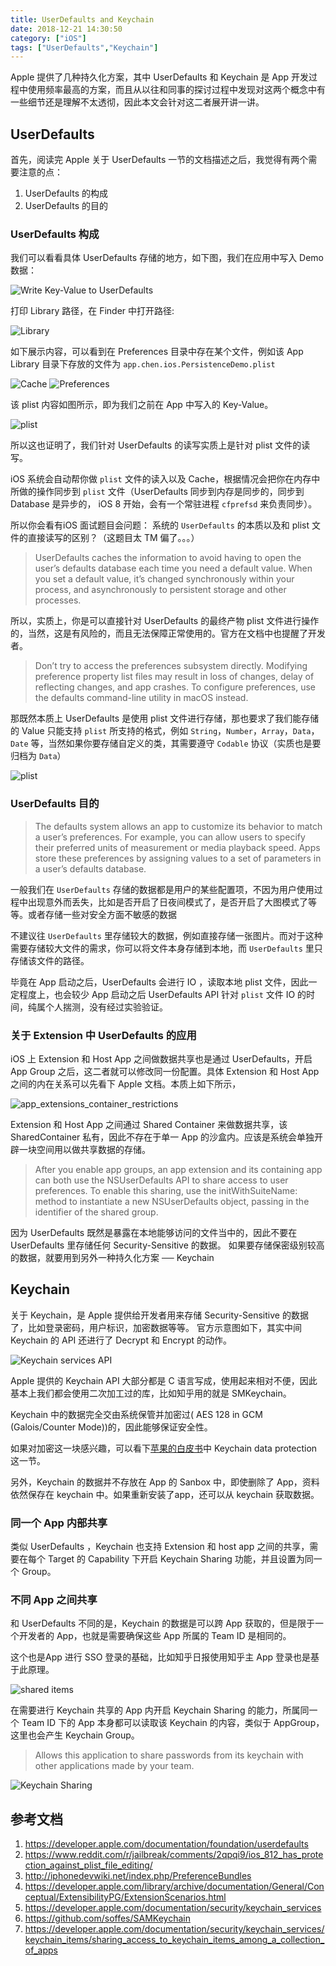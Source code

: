 ```yaml
---
title: UserDefaults and Keychain
date: 2018-12-21 14:30:50
category: ["iOS"]
tags: ["UserDefaults","Keychain"]
---
```


Apple 提供了几种持久化方案，其中 UserDefaults 和 Keychain 是 App 开发过程中使用频率最高的方案，而且从以往和同事的探讨过程中发现对这两个概念中有一些细节还是理解不太透彻，因此本文会针对这二者展开讲一讲。

## UserDefaults

首先，阅读完 Apple 关于 UserDefaults 一节的文档描述之后，我觉得有两个需要注意的点：

1. UserDefaults 的构成
2. UserDefaults 的目的


### UserDefaults 构成

我们可以看看具体 UserDefaults 存储的地方，如下图，我们在应用中写入 Demo 数据：

![Write Key-Value to UserDefaults](https://i.imgur.com/wq9onOa.png)

打印 Library 路径，在 Finder 中打开路径:

![Library](https://i.imgur.com/65ybYX6.png)

如下展示内容，可以看到在 Preferences 目录中存在某个文件，例如该 App Library 目录下存放的文件为 `app.chen.ios.PersistenceDemo.plist`

![Cache](https://i.imgur.com/ChqnDJa.png)
![Preferences](https://i.imgur.com/cPvlFdR.png)

该 plist 内容如图所示，即为我们之前在 App 中写入的 Key-Value。

![plist](https://i.imgur.com/shdXoZN.png)


所以这也证明了，我们针对 UserDefaults 的读写实质上是针对 plist 文件的读写。

iOS 系统会自动帮你做 `plist` 文件的读入以及 Cache，根据情况会把你在内存中所做的操作同步到 `plist` 文件（UserDefaults 同步到内存是同步的，同步到 Database 是异步的， iOS 8 开始，会有一个常驻进程 `cfprefsd` 来负责同步）。

所以你会看有iOS 面试题目会问题： 系统的 `UserDefaults` 的本质以及和 plist 文件的直接读写的区别？（这题目太 TM 偏了。。。）

> UserDefaults caches the information to avoid having to open the user’s defaults database each time you need a default value. When you set a default value, it’s changed synchronously within your process, and asynchronously to persistent storage and other processes.

所以，实质上，你是可以直接针对 UserDefaults 的最终产物 plist 文件进行操作的，当然，这是有风险的，而且无法保障正常使用的。官方在文档中也提醒了开发者。

> Don’t try to access the preferences subsystem directly. Modifying preference property list files may result in loss of changes, delay of reflecting changes, and app crashes. To configure preferences, use the defaults command-line utility in macOS instead.

那既然本质上 UserDefaults 是使用 plist 文件进行存储，那也要求了我们能存储的 Value 只能支持 `plist` 所支持的格式，例如 `String`，`Number`，`Array`，`Data`，`Date` 等，当然如果你要存储自定义的类，其需要遵守 `Codable` 协议（实质也是要归档为 `Data`）

![plist](https://i.imgur.com/cxWHfvS.png)

### UserDefaults 目的

> The defaults system allows an app to customize its behavior to match a user’s preferences. For example, you can allow users to specify their preferred units of measurement or media playback speed. Apps store these preferences by assigning values to a set of parameters in a user’s defaults database. 

一般我们在 `UserDefaults` 存储的数据都是用户的某些配置项，不因为用户使用过程中出现意外而丢失，比如是否开启了日夜间模式了，是否开启了大图模式了等等。或者存储一些对安全方面不敏感的数据

不建议往 `UserDefaults` 里存储较大的数据，例如直接存储一张图片。而对于这种需要存储较大文件的需求，你可以将文件本身存储到本地，而 `UserDefaults` 里只存储该文件的路径。

毕竟在 App 启动之后，UserDefaults 会进行 IO ，读取本地 plist 文件，因此一定程度上，也会较少 App 启动之后 UserDefaults API 针对 `plist` 文件 IO 的时间，纯属个人揣测，没有经过实验验证。

### 关于 Extension 中 UserDefaults 的应用


iOS 上 Extension 和 Host App 之间做数据共享也是通过 UserDefaults，开启 App Group 之后，这二者就可以修改同一份配置。具体 Extension 和 Host App 之间的内在关系可以先看下 Apple 文档。本质上如下所示，


![app_extensions_container_restrictions](https://i.imgur.com/cZFlz6o.png)


Extension 和 Host App 之间通过 Shared Container 来做数据共享，该 SharedContainer 私有，因此不存在于单一 App 的沙盒内。应该是系统会单独开辟一块空间用以做共享数据的存储。

> After you enable app groups, an app extension and its containing app can both use the NSUserDefaults API to share access to user preferences. To enable this sharing, use the initWithSuiteName: method to instantiate a new NSUserDefaults object, passing in the identifier of the shared group.

因为 UserDefaults 既然是暴露在本地能够访问的文件当中的，因此不要在 UserDefaults 里存储任何 Security-Sensitive 的数据。 如果要存储保密级别较高的数据，就要用到另外一种持久化方案 ── Keychain


## Keychain

关于 Keychain，是 Apple 提供给开发者用来存储 Security-Sensitive 的数据了，比如登录密码，用户标识，加密数据等等。 官方示意图如下，其实中间 Keychain 的 API 还进行了 Decrypt 和 Encrypt 的动作。

![Keychain services API](https://i.imgur.com/tvA4lV3.png)


Apple 提供的 Keychain API 大部分都是 C 语言写成，使用起来相对不便，因此基本上我们都会使用二次加工过的库，比如知乎用的就是 SMKeychain。

Keychain 中的数据完全交由系统保管并加密过( AES 128 in GCM (Galois/Counter Mode))的，因此能够保证安全性。

如果对加密这一块感兴趣，可以看下[苹果的白皮书](https://www.apple.com/business/site/docs/iOS_Security_Guide.pdf)中 Keychain data protection 这一节。

另外，Keychain 的数据并不存放在 App 的 Sanbox 中，即使删除了 App，资料依然保存在 keychain 中。如果重新安装了app，还可以从 keychain 获取数据。



### 同一个 App 内部共享

类似 UserDefaults ，Keychain 也支持 Extension 和 host app 之间的共享，需要在每个 Target 的 Capability 下开启 Keychain Sharing 功能，并且设置为同一个 Group。


### 不同 App 之间共享

和 UserDefaults 不同的是，Keychain 的数据是可以跨 App 获取的，但是限于一个开发者的 App，也就是需要确保这些 App 所属的 Team ID 是相同的。

这个也是App 进行 SSO 登录的基础，比如知乎日报使用知乎主 App 登录也是基于此原理。

![shared items](https://i.imgur.com/0L2MA23.png)

在需要进行 Keychain 共享的 App 内开启 Keychain Sharing 的能力，所属同一个 Team ID 下的 App 本身都可以读取该 Keychain 的内容，类似于 AppGroup，这里也会产生 Keychain Group。

> Allows this application to share passwords from its keychain with other applications made by your team.

![Keychain Sharing](https://i.imgur.com/DJsInJb.png)


## 参考文档

1. https://developer.apple.com/documentation/foundation/userdefaults
2. https://www.reddit.com/r/jailbreak/comments/2qpqi9/ios_812_has_protection_against_plist_file_editing/
3. http://iphonedevwiki.net/index.php/PreferenceBundles
4. https://developer.apple.com/library/archive/documentation/General/Conceptual/ExtensibilityPG/ExtensionScenarios.html
5. https://developer.apple.com/documentation/security/keychain_services
6. https://github.com/soffes/SAMKeychain
7. https://developer.apple.com/documentation/security/keychain_services/keychain_items/sharing_access_to_keychain_items_among_a_collection_of_apps